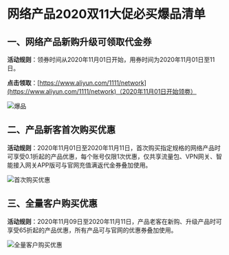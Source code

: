 # 网络产品2020双11大促必买爆品清单

## 一、网络产品新购升级可领取代金券

**活动规则**：领券时间从2020年11月01日开始，用券时间为2020年11月01日至11日。

**点击领取**：[https://www.aliyun.com/1111/network](https://www.aliyun.com/1111/network)（2020年11月01日开始领劵）

![爆品](https://static-aliyun-doc.oss-cn-hangzhou.aliyuncs.com/assets/img/zh-CN/9208683061/p177159.png)

## 二、产品新客首次购买优惠

**活动规则**：2020年11月01日至2020年11月11日，首次购买指定规格的网络产品时可享受0.1折起的产品优惠，每个账号仅限1次优惠，仅共享流量包、VPN网关、智能接入网关APP版可与官网充值满返代金券叠加使用。

![首次购买优惠](https://static-aliyun-doc.oss-cn-hangzhou.aliyuncs.com/assets/img/zh-CN/7938683061/p177167.png)

## 三、全量客户购买优惠

**活动规则**：2020年11月09日至2020年11月11日，产品老客在新购、升级产品时可享受65折起的产品优惠，所有产品可与官网的优惠券叠加使用。

![全量客户购买优惠](https://static-aliyun-doc.oss-cn-hangzhou.aliyuncs.com/assets/img/zh-CN/7938683061/p177168.png)

